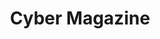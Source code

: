 ---
title: Cyber Magazine
description: Magazine, Website, Newsletter & Webinar service covering Cybersecurity, Network Security, Application Security, Operational security, and Technology & AI.
url: https://cybermagazine.com/
image:
    # url: '/assets/images/cafe.png'
    # alt: 'Cafe'
tags: ['news']
pubDate: 2023-11-07
draft: false
---